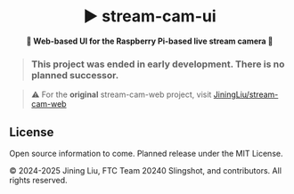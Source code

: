 <h1 align="center">
▶️ stream-cam-ui
</h1>

<p align="center">
<b>
🎥 Web-based UI for the Raspberry Pi-based live stream camera 🔴
</b>
</p>

> ### This project was ended in early development. There is no planned successor.

> ⚠️ For the **original** stream-cam-web project, visit [JiningLiu/stream-cam-web](https://github.com/JiningLiu/stream-cam-web)

## License

Open source information to come. Planned release under the MIT License.

© 2024-2025 Jining Liu, FTC Team 20240 Slingshot, and contributors. All rights reserved.
